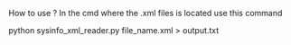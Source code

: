 How to use ?
In the cmd where the .xml files is located use this command

  python sysinfo_xml_reader.py file_name.xml > output.txt
